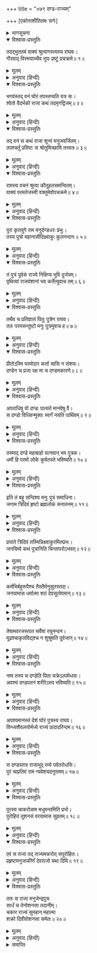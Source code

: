 +++
title = "०७९ दण्ड-राज्यम्"

+++
[एकोनाशीतितमः सर्गः]



<details><summary>भागसूचना</summary>

79. इक्ष्वाकुपुत्र राजा दण्डका राज्य
</details>

<details open><summary>विश्वास-प्रस्तुतिः</summary>

तदद्भुततमं वाक्यं श्रुत्वागस्त्यस्य राघवः।  
गौरवाद् विस्मयाच्चैव भूयः प्रष्टुं प्रचक्रमे॥ १॥
</details>

<details><summary>मूलम्</summary>

तदद्भुततमं वाक्यं श्रुत्वागस्त्यस्य राघवः।  
गौरवाद् विस्मयाच्चैव भूयः प्रष्टुं प्रचक्रमे॥ १॥
</details>

<details><summary>अनुवाद (हिन्दी)</summary>

अगस्त्यजीका यह अत्यन्त अद्भुत वचन सुनकर श्रीरघुनाथजीके मनमें उनके प्रति विशेष गौरवका उदय हुआ और उन्होंने विस्मित होकर पुनः उनसे पूछना आरम्भ किया—॥ १॥
</details>

<details open><summary>विश्वास-प्रस्तुतिः</summary>

भगवंस्तद् वनं घोरं तपस्तप्यति यत्र सः।  
श्वेतो वैदर्भको राजा कथं तदमृगद्विजम्॥ २॥
</details>

<details><summary>मूलम्</summary>

भगवंस्तद् वनं घोरं तपस्तप्यति यत्र सः।  
श्वेतो वैदर्भको राजा कथं तदमृगद्विजम्॥ २॥
</details>

<details><summary>अनुवाद (हिन्दी)</summary>

‘भगवन्! वह भयंकर वन, जिसमें विदर्भदेशके राजा श्वेत घोर तपस्या करते थे, पशु-पक्षियोंसे रहित क्यों हो गया था?॥ २॥
</details>

<details open><summary>विश्वास-प्रस्तुतिः</summary>

तद् वनं स कथं राजा शून्यं मनुजवर्जितम्।  
तपश्चर्तुं प्रविष्टः स श्रोतुमिच्छामि तत्त्वतः॥ ३॥
</details>

<details><summary>मूलम्</summary>

तद् वनं स कथं राजा शून्यं मनुजवर्जितम्।  
तपश्चर्तुं प्रविष्टः स श्रोतुमिच्छामि तत्त्वतः॥ ३॥
</details>

<details><summary>अनुवाद (हिन्दी)</summary>

‘वे विदर्भराज उस सूने निर्जन वनमें तपस्या करनेके लिये क्यों गये? यह मैं यथार्थरूपसे सुनना चाहता हूँ’॥ ३॥
</details>

<details open><summary>विश्वास-प्रस्तुतिः</summary>

रामस्य वचनं श्रुत्वा कौतूहलसमन्वितम्।  
वाक्यं परमतेजस्वी वक्तुमेवोपचक्रमे॥ ४॥
</details>

<details><summary>मूलम्</summary>

रामस्य वचनं श्रुत्वा कौतूहलसमन्वितम्।  
वाक्यं परमतेजस्वी वक्तुमेवोपचक्रमे॥ ४॥
</details>

<details><summary>अनुवाद (हिन्दी)</summary>

श्रीरामका कौतूहलयुक्त वचन सुनकर वे परम तेजस्वी महर्षि पुनः इस प्रकार कहने लगे—॥ ४॥
</details>

<details open><summary>विश्वास-प्रस्तुतिः</summary>

पुरा कृतयुगे राम मनुर्दण्डधरः प्रभुः।  
तस्य पुत्रो महानासीदिक्ष्वाकुः कुलनन्दनः॥ ५॥
</details>

<details><summary>मूलम्</summary>

पुरा कृतयुगे राम मनुर्दण्डधरः प्रभुः।  
तस्य पुत्रो महानासीदिक्ष्वाकुः कुलनन्दनः॥ ५॥
</details>

<details><summary>अनुवाद (हिन्दी)</summary>

‘श्रीराम! पूर्वकालके सत्ययुगकी बात है, दण्डधारी राजा मनु इस भूतलपर शासन करते थे। उनके एक श्रेष्ठ पुत्र हुआ, जिसका नाम इक्ष्वाकु था। राजकुमार इक्ष्वाकु अपने कुलको आनन्दित करनेवाले थे॥ ५॥
</details>

<details open><summary>विश्वास-प्रस्तुतिः</summary>

तं पुत्रं पूर्वकं राज्ये निक्षिप्य भुवि दुर्जयम्।  
पृथिव्यां राजवंशानां भव कर्तेत्युवाच तम्॥ ६॥
</details>

<details><summary>मूलम्</summary>

तं पुत्रं पूर्वकं राज्ये निक्षिप्य भुवि दुर्जयम्।  
पृथिव्यां राजवंशानां भव कर्तेत्युवाच तम्॥ ६॥
</details>

<details><summary>अनुवाद (हिन्दी)</summary>

‘अपने उन ज्येष्ठ एवं दुर्जय पुत्रको भूमण्डलके राज्यपर स्थापित करके मनुने उनसे कहा—‘बेटा! तुम भूतलपर राजवंशोंकी सृष्टि करो’॥ ६॥
</details>

<details open><summary>विश्वास-प्रस्तुतिः</summary>

तथैव च प्रतिज्ञातं पितुः पुत्रेण राघव।  
ततः परमसन्तुष्टो मनुः पुत्रमुवाच ह॥ ७॥
</details>

<details><summary>मूलम्</summary>

तथैव च प्रतिज्ञातं पितुः पुत्रेण राघव।  
ततः परमसन्तुष्टो मनुः पुत्रमुवाच ह॥ ७॥
</details>

<details><summary>अनुवाद (हिन्दी)</summary>

‘रघुनन्दन! पुत्र इक्ष्वाकुने पिताके सामने वैसा ही करनेकी प्रतिज्ञा की। इससे मनु बहुत संतुष्ट हुए और अपने पुत्रसे बोले—॥ ७॥
</details>

<details open><summary>विश्वास-प्रस्तुतिः</summary>

प्रीतोऽस्मि परमोदार कर्ता चासि न संशयः।  
दण्डेन च प्रजा रक्ष मा च दण्डमकारणे॥ ८॥
</details>

<details><summary>मूलम्</summary>

प्रीतोऽस्मि परमोदार कर्ता चासि न संशयः।  
दण्डेन च प्रजा रक्ष मा च दण्डमकारणे॥ ८॥
</details>

<details><summary>अनुवाद (हिन्दी)</summary>

‘‘परम उदार पुत्र! मैं तुमपर बहुत प्रसन्न हूँ। तुम राजवंशकी सृष्टि करोगे, इसमें संशय नहीं है। तुम दण्डके द्वारा दुष्टोंका दमन करते हुए प्रजाकी रक्षा करो, परंतु बिना अपराधके ही किसीको दण्ड न देना॥ ८॥
</details>

<details open><summary>विश्वास-प्रस्तुतिः</summary>

अपराधिषु यो दण्डः पात्यते मानवेषु वै।  
स दण्डो विधिवन्मुक्तः स्वर्गं नयति पार्थिवम्॥ ९॥
</details>

<details><summary>मूलम्</summary>

अपराधिषु यो दण्डः पात्यते मानवेषु वै।  
स दण्डो विधिवन्मुक्तः स्वर्गं नयति पार्थिवम्॥ ९॥
</details>

<details><summary>अनुवाद (हिन्दी)</summary>

‘‘अपराधी मनुष्योंपर जो दण्डका प्रयोग किया जाता है, वह विधिपूर्वक दिया हुआ दण्ड राजाको स्वर्गलोकमें पहुँचा देता है॥ ९॥
</details>

<details open><summary>विश्वास-प्रस्तुतिः</summary>

तस्माद् दण्डे महाबाहो यत्नवान् भव पुत्रक।  
धर्मो हि परमो लोके कुर्वतस्ते भविष्यति॥ १०॥
</details>

<details><summary>मूलम्</summary>

तस्माद् दण्डे महाबाहो यत्नवान् भव पुत्रक।  
धर्मो हि परमो लोके कुर्वतस्ते भविष्यति॥ १०॥
</details>

<details><summary>अनुवाद (हिन्दी)</summary>

‘‘इसलिये महाबाहु पुत्र! तुम दण्डका समुचित प्रयोग करनेके लिये प्रयत्नशील रहना। ऐसा करनेसे तुम्हें संसारमें परम धर्मकी प्राप्ति होगी’’॥ १०॥
</details>

<details open><summary>विश्वास-प्रस्तुतिः</summary>

इति तं बहु सन्दिश्य मनुः पुत्रं समाधिना।  
जगाम त्रिदिवं हृष्टो ब्रह्मलोकं सनातनम्॥ ११॥
</details>

<details><summary>मूलम्</summary>

इति तं बहु सन्दिश्य मनुः पुत्रं समाधिना।  
जगाम त्रिदिवं हृष्टो ब्रह्मलोकं सनातनम्॥ ११॥
</details>

<details><summary>अनुवाद (हिन्दी)</summary>

इस प्रकार पुत्रको बहुत-सा संदेश दे मनु समाधि लगाकर बड़े हर्षके साथ स्वर्गको—सनातन ब्रह्मलोकको चले गये॥ ११॥
</details>

<details open><summary>विश्वास-प्रस्तुतिः</summary>

प्रयाते त्रिदिवं तस्मिन्निक्ष्वाकुरमितप्रभः।  
जनयिष्ये कथं पुत्रानिति चिन्तापरोऽभवत्॥ १२॥
</details>

<details><summary>मूलम्</summary>

प्रयाते त्रिदिवं तस्मिन्निक्ष्वाकुरमितप्रभः।  
जनयिष्ये कथं पुत्रानिति चिन्तापरोऽभवत्॥ १२॥
</details>

<details><summary>अनुवाद (हिन्दी)</summary>

‘उनके ब्रह्मलोकनिवासी हो जानेपर अमित तेजस्वी राजा इक्ष्वाकु इस चिन्तामें पड़े कि मैं किस प्रकार पुत्रोंको उत्पन्न करूँ?॥ १२॥
</details>

<details open><summary>विश्वास-प्रस्तुतिः</summary>

कर्मभिर्बहुरूपैश्च तैस्तैर्मनुसुतस्तदा।  
जनयामास धर्मात्मा शतं देवसुतोपमान्॥ १३॥
</details>

<details><summary>मूलम्</summary>

कर्मभिर्बहुरूपैश्च तैस्तैर्मनुसुतस्तदा।  
जनयामास धर्मात्मा शतं देवसुतोपमान्॥ १३॥
</details>

<details><summary>अनुवाद (हिन्दी)</summary>

‘तब यज्ञ, दान और तपस्यारूप विविध कर्मोंद्वारा धर्मात्मा मनुपुत्रने सौ पुत्र उत्पन्न किये, जो देवकुमारोंके समान तेजस्वी थे॥ १३॥
</details>

<details open><summary>विश्वास-प्रस्तुतिः</summary>

तेषामवरजस्तात सर्वेषां रघुनन्दन।  
मूढश्चाकृतविद्यश्च न शुश्रूषति पूर्वजान्॥ १४॥
</details>

<details><summary>मूलम्</summary>

तेषामवरजस्तात सर्वेषां रघुनन्दन।  
मूढश्चाकृतविद्यश्च न शुश्रूषति पूर्वजान्॥ १४॥
</details>

<details><summary>अनुवाद (हिन्दी)</summary>

‘तात रघुनन्दन! उनमें जो सबसे छोटा पुत्र था, वह मूढ़ और विद्याविहीन था, इसलिये अपने बड़े भाइयोंकी सेवा नहीं करता था॥ १४॥
</details>

<details open><summary>विश्वास-प्रस्तुतिः</summary>

नाम तस्य च दण्डेति पिता चक्रेऽल्पमेधसः।  
अवश्यं दण्डपतनं शरीरेऽस्य भविष्यति॥ १५॥
</details>

<details><summary>मूलम्</summary>

नाम तस्य च दण्डेति पिता चक्रेऽल्पमेधसः।  
अवश्यं दण्डपतनं शरीरेऽस्य भविष्यति॥ १५॥
</details>

<details><summary>अनुवाद (हिन्दी)</summary>

‘इसके शरीरपर अवश्य दण्डपात होगा, ऐसा सोचकर पिताने उस मन्दबुद्धि पुत्रका नाम दण्ड रख दिया॥ १५॥
</details>

<details open><summary>विश्वास-प्रस्तुतिः</summary>

अपश्यमानस्तं देशं घोरं पुत्रस्य राघव।  
विन्ध्यशैवलयोर्मध्ये राज्यं प्रादादरिन्दम॥ १६॥
</details>

<details><summary>मूलम्</summary>

अपश्यमानस्तं देशं घोरं पुत्रस्य राघव।  
विन्ध्यशैवलयोर्मध्ये राज्यं प्रादादरिन्दम॥ १६॥
</details>

<details><summary>अनुवाद (हिन्दी)</summary>

‘श्रीराम! शत्रुदमन नरेश! उस पुत्रके योग्य दूसरा कोई भयंकर देश न देखकर राजाने उसे विन्ध्य और शैवल पर्वतके बीचका राज्य दे दिया॥ १६॥
</details>

<details open><summary>विश्वास-प्रस्तुतिः</summary>

स दण्डस्तत्र राजाभूद् रम्ये पर्वतरोधसि।  
पुरं चाप्रतिमं राम न्यवेशयदनुत्तमम्॥ १७॥
</details>

<details><summary>मूलम्</summary>

स दण्डस्तत्र राजाभूद् रम्ये पर्वतरोधसि।  
पुरं चाप्रतिमं राम न्यवेशयदनुत्तमम्॥ १७॥
</details>

<details><summary>अनुवाद (हिन्दी)</summary>

‘श्रीराम! पर्वतके उस रमणीय तटप्रान्तमें दण्ड राजा हुआ। उसने अपने रहनेके लिये एक बहुत ही अनुपम और उत्तम नगर बसाया॥ १७॥
</details>

<details open><summary>विश्वास-प्रस्तुतिः</summary>

पुरस्य चाकरोन्नाम मधुमन्तमिति प्रभो।  
पुरोहितं तूशनसं वरयामास सुव्रतम्॥ १८॥
</details>

<details><summary>मूलम्</summary>

पुरस्य चाकरोन्नाम मधुमन्तमिति प्रभो।  
पुरोहितं तूशनसं वरयामास सुव्रतम्॥ १८॥
</details>

<details><summary>अनुवाद (हिन्दी)</summary>

‘प्रभो! उसने उस नगरका नाम रखा मधुमन्त और उत्तम व्रतका पालन करनेवाले शुक्राचार्यको अपना पुरोहित बनाया॥ १८॥
</details>

<details open><summary>विश्वास-प्रस्तुतिः</summary>

एवं स राजा तद् राज्यमकरोत् सपुरोहितः।  
प्रहृष्टमनुजाकीर्णं देवराजो यथा दिवि॥ १९॥
</details>

<details><summary>मूलम्</summary>

एवं स राजा तद् राज्यमकरोत् सपुरोहितः।  
प्रहृष्टमनुजाकीर्णं देवराजो यथा दिवि॥ १९॥
</details>

<details><summary>अनुवाद (हिन्दी)</summary>

‘इस प्रकार स्वर्गमें देवराजकी भाँति भूतलपर राजा दण्डने पुरोहितके साथ रहकर हृष्ट-पुष्ट मनुष्योंसे भरे हुए उस राज्यका पालन आरम्भ किया॥ १९॥
</details>

<details open><summary>विश्वास-प्रस्तुतिः</summary>

ततः स राजा मनुजेन्द्रपुत्रः  
सार्धं च तेनोशनसा तदानीम्।  
चकार राज्यं सुमहान‍् महात्मा  
शक्रो दिवीवोशनसा समेतः॥ २०॥
</details>

<details><summary>मूलम्</summary>

ततः स राजा मनुजेन्द्रपुत्रः  
सार्धं च तेनोशनसा तदानीम्।  
चकार राज्यं सुमहान‍् महात्मा  
शक्रो दिवीवोशनसा समेतः॥ २०॥
</details>

<details><summary>अनुवाद (हिन्दी)</summary>

‘उस समय वह महामनस्वी महाराजकुमार तथा महान् राजा दण्ड शुक्राचार्यके साथ रहकर अपने राज्यका उसी तरह पालन करने लगा जैसे स्वर्गमें देवराज इन्द्र देवगुरु बृहस्पतिके साथ रहकर अपने राज्यका पालन करते हैं’॥ २०॥
</details>

<details><summary>समाप्तिः</summary>

इत्यार्षे श्रीमद्रामायणे वाल्मीकीये आदिकाव्ये उत्तरकाण्डे एकोनाशीतितमः सर्गः॥ ७९॥  
इस प्रकार श्रीवाल्मीकिनिर्मित आर्षरामायण आदिकाव्यके उत्तरकाण्डमें उनासीवाँ सर्ग पूरा हुआ॥ ७९॥
</details>

